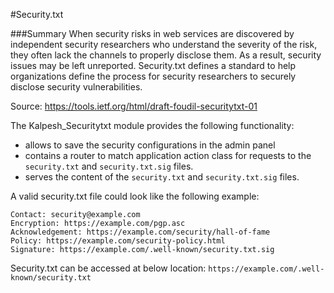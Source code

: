 #Security.txt

###Summary
When security risks in web services are discovered by independent security researchers who understand the severity of the risk, they often lack the channels to properly disclose them. As a result, security issues may be left unreported. Security.txt defines a standard to help organizations define the process for security researchers to securely disclose security vulnerabilities.

Source: https://tools.ietf.org/html/draft-foudil-securitytxt-01

The Kalpesh_Securitytxt module provides the following functionality: 
* allows to save the security configurations in the admin panel
* contains a router to match application action class for requests to the `security.txt` and `security.txt.sig` files.
* serves the content of the `security.txt` and `security.txt.sig` files.

A valid security.txt file could look like the following example:

```
Contact: security@example.com
Encryption: https://example.com/pgp.asc
Acknowledgement: https://example.com/security/hall-of-fame
Policy: https://example.com/security-policy.html
Signature: https://example.com/.well-known/security.txt.sig
```
Security.txt can be accessed at below location:
`https://example.com/.well-known/security.txt`

